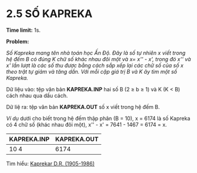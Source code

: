 # 2.5 SỐ KAPREKA

**Time limit:** 1s.

**Problem:**

*Số Kapreka mang tên nhà toán học Ấn Độ. Đây là số tự nhiên x viết trong hệ đếm B có đúng K chữ số khác nhau đôi một và x= x'' - x', trong đó x'' và x' lần lượt là các số thu được bằng cách sắp xếp lại các chữ số của số x theo trật tự giảm và tăng dần. Với mỗi cặp giá trị B và K ãy tìm một số Kapreka.*

Dữ liệu vào: tệp văn bản **KAPREKA.INP** hai số B (2 $\geq$ b $\geq$ 1) và K (K < B) cách nhau qua dấu cách.

Dữ liệ ra: tệp văn bản **KAPREKA.OUT** số x viết trong hệ đếm B.

*Ví dụ* dưới cho biết trong hệ đếm thập phân (B = 10), x = 6174 là số Kapreka có 4 chữ số (khác nhau đôi một), x'' - x' = 7641 - 1467 = 6174 = x.

|KAPREKA.INP|KAPREKA.OUT|
|:----|:---|
|10 4|6174|

Tìm hiểu: [Kaprekar D.R. (1905-1986)]

#

[//]: #

[Kaprekar D.R. (1905-1986)]: <https://en.wikipedia.org/wiki/D._R._Kaprekar>